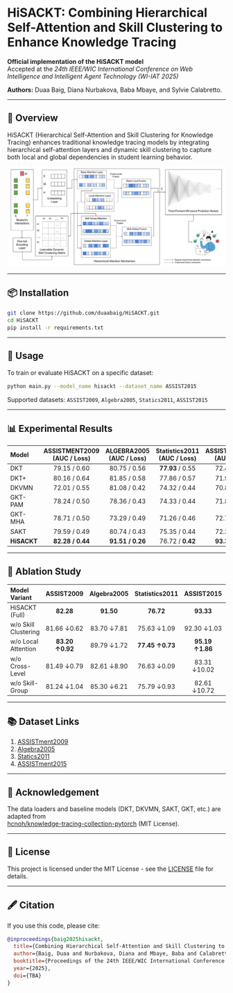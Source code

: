 # HiSACKT: Combining Hierarchical Self-Attention and Skill Clustering to Enhance Knowledge Tracing

**Official implementation of the HiSACKT model**  
Accepted at the *24th IEEE/WIC International Conference on Web Intelligence and Intelligent Agent Technology (WI-IAT 2025)*

**Authors:** Duaa Baig, Diana Nurbakova, Baba Mbaye, and Sylvie Calabretto.

---

## 🧠 Overview
HiSACKT (Hierarchical Self-Attention and Skill Clustering for Knowledge Tracing) enhances traditional knowledge tracing models by integrating hierarchical self-attention layers and dynamic skill clustering to capture both local and global dependencies in student learning behavior.

![HiSACKT Architecture](./figures/hisackt.jpg)

---

## 📦 Installation

```bash
git clone https://github.com/duaabaig/HiSACKT.git
cd HiSACKT
pip install -r requirements.txt
```

---

## 🚀 Usage

To train or evaluate HiSACKT on a specific dataset:

```bash
python main.py --model_name hisackt --dataset_name ASSIST2015
```

Supported datasets: `ASSIST2009`, `Algebra2005`, `Statics2011`, `ASSIST2015`

---

## 📊 Experimental Results

| Model | ASSISTMENT2009 (AUC / Loss) | ALGEBRA2005 (AUC / Loss) | Statistics2011 (AUC / Loss) | ASSISTMENT2015 (AUC / Loss) |
|:--|:--:|:--:|:--:|:--:|
| DKT | 79.15 / 0.60 | 80.75 / 0.56 | **77.93** / 0.55 | 72.41 / 0.60 |
| DKT+ | 80.16 / 0.64 | 81.85 / 0.58 | 77.86 / 0.57 | 71.94 / 0.61 |
| DKVMN | 72.01 / 0.55 | 81.08 / 0.42 | 74.32 / 0.44 | 70.88 / 0.52 |
| GKT-PAM | 78.24 / 0.50 | 78.36 / 0.43 | 74.33 / 0.44 | 71.88 / 0.51 |
| GKT-MHA | 78.71 / 0.50 | 73.29 / 0.49 | 71.26 / 0.46 | 72.70 / 0.51 |
| SAKT | 79.59 / 0.49 | 80.74 / 0.43 | 75.35 / 0.44 | 72.38 / 0.51 |
| **HiSACKT** | **82.28 / 0.44** | **91.51 / 0.26** | 76.72 / **0.42** | **93.33 / 0.24** |

---

## 🧩 Ablation Study

| Model Variant | ASSIST2009 | Algebra2005 | Statistics2011 | ASSIST2015 | Avg AUC |
|:--|:--:|:--:|:--:|:--:|:--:|
| HiSACKT (Full) | **82.28** | **91.50** | **76.72** | **93.33** | **85.96** |
| w/o Skill Clustering | 81.66 ↓0.62 | 83.70 ↓7.81 | 75.63 ↓1.09 | 92.30 ↓1.03 | 83.32 ↓2.64 |
| w/o Local Attention | **83.20 ↑0.92** | 89.79 ↓1.72 | **77.45 ↑0.73** | **95.19 ↑1.86** | **86.41 ↑0.45** |
| w/o Cross-Level | 81.49 ↓0.79 | 82.61 ↓8.90 | 76.63 ↓0.09 | 83.31 ↓10.02 | 81.01 ↓4.95 |
| w/o Skill-Group | 81.24 ↓1.04 | 85.30 ↓6.21 | 75.79 ↓0.93 | 82.61 ↓10.72 | 81.24 ↓4.72 |

---

## 📚 Dataset Links

1. [ASSISTment2009](https://tinyurl.com/33adbs9w)  
2. [Algebra2005](https://tinyurl.com/hruvenje)  
3. [Statics2011](https://tinyurl.com/bdd9zsrz)  
4. [ASSISTment2015](https://tinyurl.com/455n5h2n)

---

## 🔗 Acknowledgement

The data loaders and baseline models (DKT, DKVMN, SAKT, GKT, etc.) are adapted from  
[hcnoh/knowledge-tracing-collection-pytorch](https://github.com/hcnoh/knowledge-tracing-collection-pytorch) (MIT License).

---

## 📜 License

This project is licensed under the MIT License - see the [LICENSE](./LICENSE) file for details.

---

## 🖋️ Citation

If you use this code, please cite:

```bibtex
@inproceedings{baig2025hisackt,
  title={Combining Hierarchical Self-Attention and Skill Clustering to Enhance Knowledge Tracing (HiSACKT)},
  author={Baig, Duaa and Nurbakova, Diana and Mbaye, Baba and Calabretto, Sylvie},
  booktitle={Proceedings of the 24th IEEE/WIC International Conference on Web Intelligence and Intelligent Agent Technology (WI-IAT)},
  year={2025},
  doi={TBA}
}
```
